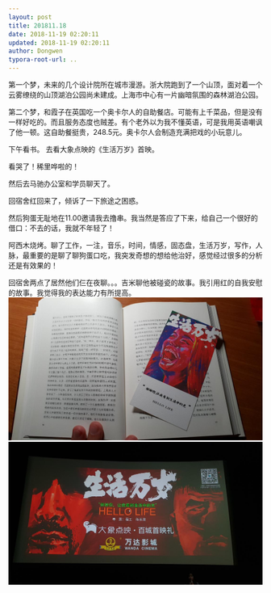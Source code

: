 ```yaml
---
layout: post
title: 201811.18
date: 2018-11-19 02:20:11
updated: 2018-11-19 02:20:11
author: Dongwen
typora-root-url: ..
---
```




第一个梦，未来的几个设计院所在城市漫游。浙大院跑到了一个山顶，面对着一个云雾缭绕的山顶湖泊公园尚未建成。上海市中心有一片幽暗氛围的森林湖泊公园。

第二个梦，和霞子在英国吃一个奥卡尔人的自助餐店。可能有上千菜品，但是没有一样好吃的。而且服务态度也贼差。有个老外以为我不懂英语，可是我用英语嘲讽了他一顿。这自助餐挺贵，248.5元。奥卡尔人会制造充满把戏的小玩意儿。

下午看书。
去看大象点映的《生活万岁》首映。

看哭了！稀里哗啦的！

然后去马驰办公室和学员聊天了。

回宿舍红回来了，倾诉了一下旅途之困惑。

然后狗蛋无耻地在11.00邀请我去撸串。我当然是答应了下来，给自己一个很好的借口：不去的话，我就不年轻了！

阿西木烧烤。聊了工作，一注，音乐，时间，情感，固态盘，生活万岁，写作，人脉，最重要的是聊了聊狗蛋口吃，我突发奇想的想给他治好，感觉经过很多的分析还是有效果的！

回宿舍两点了居然他们仨在夜聊。。。吉米聊他被碰瓷的故事。我引用红的自我安慰的故事。我觉得我的表达能力有所提高。  ![](/img/in-post/x55818918.jpg)
![](/img/in-post/x55818917.jpg)

